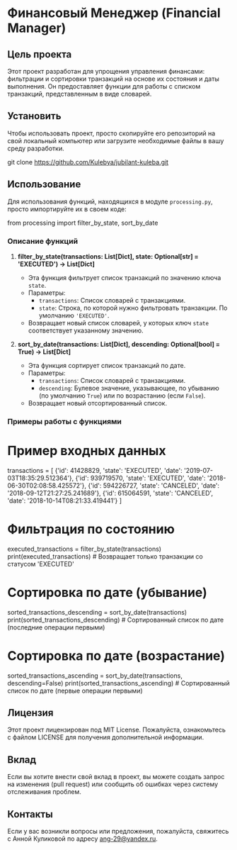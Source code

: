 # Финансовый Менеджер (Financial Manager)

## Цель проекта

Этот проект разработан для упрощения управления финансами: фильтрации и сортировки транзакций на основе их состояния и
даты выполнения. Он предоставляет функции для работы с списком транзакций, представленным в виде словарей.

## Установить

Чтобы использовать проект, просто скопируйте его репозиторий на свой локальный компьютер или загрузите необходимые файлы
в вашу среду разработки.

git clone https://github.com/Kulebya/jubilant-kuleba.git


## Использование

Для использования функций, находящихся в модуле `processing.py`, просто импортируйте их в своем коде:

from processing import filter_by_state, sort_by_date

### Описание функций

1. **filter_by_state(transactions: List[Dict], state: Optional[str] = 'EXECUTED') -> List[Dict]**
    - Эта функция фильтрует список транзакций по значению ключа `state`.
    - Параметры:
        - `transactions`: Список словарей с транзакциями.
        - `state`: Строка, по которой нужно фильтровать транзакции. По умолчанию `'EXECUTED'`.
    - Возвращает новый список словарей, у которых ключ `state` соответствует указанному значению.

2. **sort_by_date(transactions: List[Dict], descending: Optional[bool] = True) -> List[Dict]**
    - Эта функция сортирует список транзакций по дате.
    - Параметры:
        - `transactions`: Список словарей с транзакциями.
        - `descending`: Булевое значение, указывающее, по убыванию (по умолчанию `True`) или по возрастанию (если
          `False`).
    - Возвращает новый отсортированный список.

### Примеры работы с функциями

# Пример входных данных

transactions = [
{'id': 41428829, 'state': 'EXECUTED', 'date': '2019-07-03T18:35:29.512364'},
{'id': 939719570, 'state': 'EXECUTED', 'date': '2018-06-30T02:08:58.425572'},
{'id': 594226727, 'state': 'CANCELED', 'date': '2018-09-12T21:27:25.241689'},
{'id': 615064591, 'state': 'CANCELED', 'date': '2018-10-14T08:21:33.419441'}
]

# Фильтрация по состоянию

executed_transactions = filter_by_state(transactions)
print(executed_transactions) # Возвращает только транзакции со статусом 'EXECUTED'

# Сортировка по дате (убывание)

sorted_transactions_descending = sort_by_date(transactions)
print(sorted_transactions_descending) # Сортированный список по дате (последние операции первыми)

# Сортировка по дате (возрастание)

sorted_transactions_ascending = sort_by_date(transactions, descending=False)
print(sorted_transactions_ascending) # Сортированный список по дате (первые операции первыми)

## Лицензия

Этот проект лицензирован под MIT License. Пожалуйста, ознакомьтесь с файлом LICENSE для получения дополнительной
информации.

## Вклад

Если вы хотите внести свой вклад в проект, вы можете создать запрос на изменения (pull request) или сообщить об ошибках
через систему отслеживания проблем.

## Контакты

Если у вас возникли вопросы или предложения, пожалуйста, свяжитесь с Aнной Куликовой по адресу ang-29@yandex.ru.

